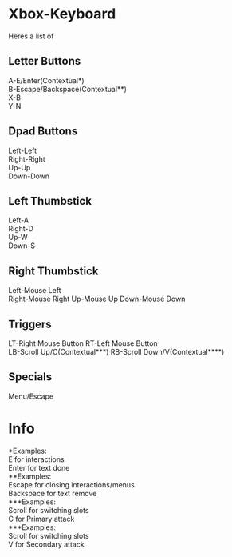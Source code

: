 # Xbox-Keyboard
Heres a list of
## Letter Buttons
A-E/Enter(Contextual*)  
B-Escape/Backspace(Contextual**)  
X-B  
Y-N
## Dpad Buttons
Left-Left  
Right-Right  
Up-Up  
Down-Down
## Left Thumbstick
Left-A  
Right-D  
Up-W  
Down-S
## Right Thumbstick
Left-Mouse Left  
Right-Mouse Right 
Up-Mouse Up 
Down-Mouse Down
## Triggers
LT-Right Mouse Button 
RT-Left Mouse Button  
LB-Scroll Up/C(Contextual***) 
RB-Scroll Down/V(Contextual****)
## Specials
Menu/Escape
# Info
*Examples:  
E for interactions  
Enter for text done   
**Examples:  
Escape for closing interactions/menus   
Backspace for text remove  
***Examples:  
Scroll for switching slots  
C for Primary attack  
***Examples:  
Scroll for switching slots  
V for Secondary attack
